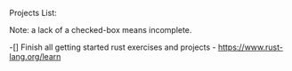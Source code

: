 Projects List:

Note: a lack of a checked-box means incomplete.

  -[] Finish all getting started rust exercises and projects
    - https://www.rust-lang.org/learn